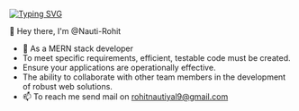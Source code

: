 [![Typing SVG](https://readme-typing-svg.demolab.com/?lines=👋Hey+there,+I'm+@Nauti-Rohit;Second+line+of+text)](https://git.io/typing-svg)

👋 Hey there, I'm @Nauti-Rohit
- 🌱 As a MERN stack developer 
- To meet specific requirements, efficient, testable code must be created.
- Ensure your applications are operationally effective.
- The ability to collaborate with other team members in the development of robust web solutions.
- 📫 To reach me send mail on rohitnautiyal9@gmail.com 


<!---
Nauti-Rohit/Nauti-Rohit is a ✨ special ✨ repository because its `README.md` (this file) appears on your GitHub profile.
You can click the Preview link to take a look at your changes.
--->
